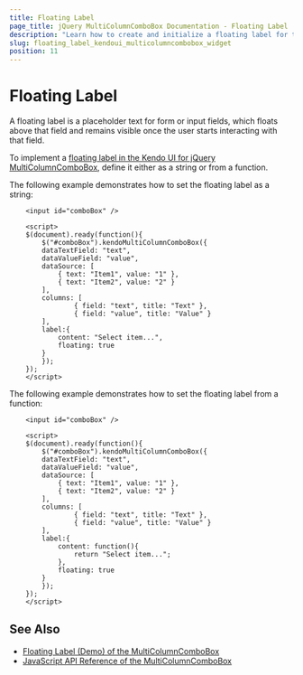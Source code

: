 ```yaml
---
title: Floating Label
page_title: jQuery MultiColumnComboBox Documentation - Floating Label
description: "Learn how to create and initialize a floating label for the Kendo UI for jQuery MultiColumnComboBox component."
slug: floating_label_kendoui_multicolumncombobox_widget
position: 11
---
```


# Floating Label

A floating label is a placeholder text for form or input fields, which floats above that field and remains visible once the user starts interacting with that field. 

To implement a [floating label in the Kendo UI for jQuery MultiColumnComboBox](/api/javascript/ui/multicolumncombobox/configuration/label), define it either as a string or from a function.

The following example demonstrates how to set the floating label as a string:

```dojo 
    <input id="comboBox" />

    <script>
    $(document).ready(function(){
        $("#comboBox").kendoMultiColumnComboBox({
        dataTextField: "text",
        dataValueField: "value",
        dataSource: [
            { text: "Item1", value: "1" },
            { text: "Item2", value: "2" }
        ],
        columns: [
                { field: "text", title: "Text" },
                { field: "value", title: "Value" }
        ],
        label:{
            content: "Select item...",
            floating: true
        }
        });
    });
    </script>
```

The following example demonstrates how to set the floating label from a function:

```dojo 
    <input id="comboBox" />

    <script>
    $(document).ready(function(){
        $("#comboBox").kendoMultiColumnComboBox({
        dataTextField: "text",
        dataValueField: "value",
        dataSource: [
            { text: "Item1", value: "1" },
            { text: "Item2", value: "2" }
        ],
        columns: [
                { field: "text", title: "Text" },
                { field: "value", title: "Value" }
        ],
        label:{
            content: function(){
                return "Select item...";
            }, 
            floating: true
        }
        });
    });
    </script>
```


## See Also

* [Floating Label (Demo) of the MultiColumnComboBox](https://demos.telerik.com/kendo-ui/multicolumncombobox/floating-label)
* [JavaScript API Reference of the MultiColumnComboBox](/api/javascript/ui/multicolumncombobox)
